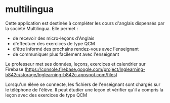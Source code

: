 # multilingua

Cette application est destinée à compléter les cours d'anglais dispensés par la société Multilingua.
Elle permet :
- de recevoir des micro-leçons d'Anglais
- d'effectuer des exercices de type QCM
- d'être informé des prochains rendez-vous avec l'enseignant
- de communiquer plus facilement avec l'enseignant

Le professeur met ses données, leçons, exercices et calendrier sur Firebase 
(https://console.firebase.google.com/project/lnglearning-b842c/storage/lnglearning-b842c.appspot.com/files)

Lorsqu'un élève se connecte, les fichiers de l'enseignant sont chargés sur le téléphone de l'élève.
Il peut étudier une leçon et vérifier qu'il a compris la leçon avec des exercices de type QCM
